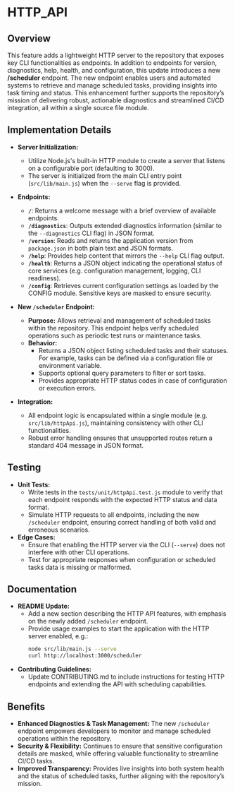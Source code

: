 # HTTP_API

## Overview
This feature adds a lightweight HTTP server to the repository that exposes key CLI functionalities as endpoints. In addition to endpoints for version, diagnostics, help, health, and configuration, this update introduces a new **/scheduler** endpoint. The new endpoint enables users and automated systems to retrieve and manage scheduled tasks, providing insights into task timing and status. This enhancement further supports the repository’s mission of delivering robust, actionable diagnostics and streamlined CI/CD integration, all within a single source file module.

## Implementation Details
- **Server Initialization:**
  - Utilize Node.js's built-in HTTP module to create a server that listens on a configurable port (defaulting to 3000).
  - The server is initialized from the main CLI entry point (`src/lib/main.js`) when the `--serve` flag is provided.

- **Endpoints:**
  - **`/`**: Returns a welcome message with a brief overview of available endpoints.
  - **`/diagnostics`**: Outputs extended diagnostics information (similar to the `--diagnostics` CLI flag) in JSON format.
  - **`/version`**: Reads and returns the application version from `package.json` in both plain text and JSON formats.
  - **`/help`**: Provides help content that mirrors the `--help` CLI flag output.
  - **`/health`**: Returns a JSON object indicating the operational status of core services (e.g. configuration management, logging, CLI readiness).
  - **`/config`**: Retrieves current configuration settings as loaded by the CONFIG module. Sensitive keys are masked to ensure security.
  
- **New `/scheduler` Endpoint:**
  - **Purpose:** Allows retrieval and management of scheduled tasks within the repository. This endpoint helps verify scheduled operations such as periodic test runs or maintenance tasks.
  - **Behavior:**
    - Returns a JSON object listing scheduled tasks and their statuses. For example, tasks can be defined via a configuration file or environment variable.
    - Supports optional query parameters to filter or sort tasks.
    - Provides appropriate HTTP status codes in case of configuration or execution errors.

- **Integration:**
  - All endpoint logic is encapsulated within a single module (e.g. `src/lib/httpApi.js`), maintaining consistency with other CLI functionalities.
  - Robust error handling ensures that unsupported routes return a standard 404 message in JSON format.

## Testing
- **Unit Tests:**
  - Write tests in the `tests/unit/httpApi.test.js` module to verify that each endpoint responds with the expected HTTP status and data format.
  - Simulate HTTP requests to all endpoints, including the new `/scheduler` endpoint, ensuring correct handling of both valid and erroneous scenarios.
- **Edge Cases:**
  - Ensure that enabling the HTTP server via the CLI (`--serve`) does not interfere with other CLI operations.
  - Test for appropriate responses when configuration or scheduled tasks data is missing or malformed.

## Documentation
- **README Update:**
  - Add a new section describing the HTTP API features, with emphasis on the newly added `/scheduler` endpoint.
  - Provide usage examples to start the application with the HTTP server enabled, e.g.:
    ```bash
    node src/lib/main.js --serve
    curl http://localhost:3000/scheduler
    ```
- **Contributing Guidelines:**
  - Update CONTRIBUTING.md to include instructions for testing HTTP endpoints and extending the API with scheduling capabilities.

## Benefits
- **Enhanced Diagnostics & Task Management:** The new `/scheduler` endpoint empowers developers to monitor and manage scheduled operations within the repository.
- **Security & Flexibility:** Continues to ensure that sensitive configuration details are masked, while offering valuable functionality to streamline CI/CD tasks.
- **Improved Transparency:** Provides live insights into both system health and the status of scheduled tasks, further aligning with the repository’s mission.
